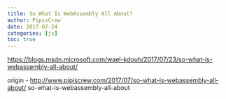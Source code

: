 ```yaml
---
title: So What Is WebAssembly All About?
author: PipisCrew
date: 2017-07-24
categories: [js]
toc: true
---
```


https://blogs.msdn.microsoft.com/wael-kdouh/2017/07/23/so-what-is-webassembly-all-about/

origin - http://www.pipiscrew.com/2017/07/so-what-is-webassembly-all-about/ so-what-is-webassembly-all-about